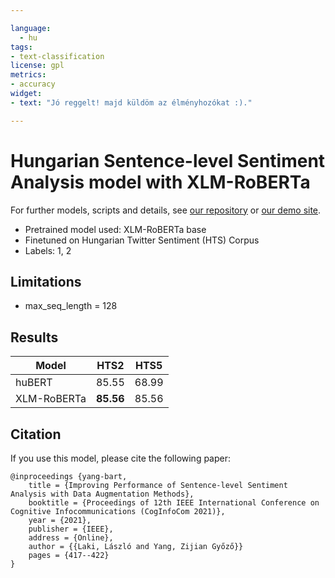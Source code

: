 ```yaml
---

language: 
  - hu
tags:
- text-classification
license: gpl
metrics:
- accuracy
widget:
- text: "Jó reggelt! majd küldöm az élményhozókat :)."

---
```


# Hungarian Sentence-level Sentiment Analysis model with XLM-RoBERTa

For further models, scripts and details, see [our repository](https://github.com/nytud/sentiment-analysis) or [our demo site](https://juniper.nytud.hu/demo/nlp).

  - Pretrained model used: XLM-RoBERTa base
  - Finetuned on Hungarian Twitter Sentiment (HTS) Corpus
  - Labels: 1, 2
  	
## Limitations

- max_seq_length = 128

## Results

| Model | HTS2 | HTS5 |
| ------------- | ------------- | ------------- |
| huBERT | 85.55 | 68.99 |
| XLM-RoBERTa| **85.56** | 85.56 |

## Citation
If you use this model, please cite the following paper:

```
@inproceedings {yang-bart,
    title = {Improving Performance of Sentence-level Sentiment Analysis with Data Augmentation Methods},
	booktitle = {Proceedings of 12th IEEE International Conference on Cognitive Infocommunications (CogInfoCom 2021)},
	year = {2021},
	publisher = {IEEE},
	address = {Online},
	author = {{Laki, László and Yang, Zijian Győző}}
	pages = {417--422}
}

```